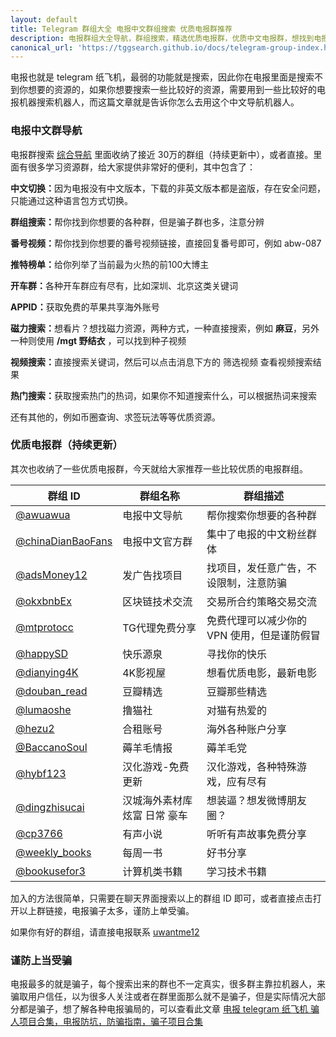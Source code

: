 ```yaml
---
layout: default
title: Telegram 群组大全 电报中文群组搜索 优质电报群推荐
description: 电报群组大全导航，群组搜索，精选优质电报群，优质中文电报群，想找到电报精选优质群组哪里去找？你可以来这里，帮你找到你想要的群。收纳了各种优质导航群，通过导航群可以帮助你快速的搜索到想要的资源。
canonical_url: 'https://tggsearch.github.io/docs/telegram-group-index.html'
---
```

电报也就是 telegram 纸飞机，最弱的功能就是搜索，因此你在电报里面是搜索不到你想要的资源的，如果你想要搜索一些比较好的资源，需要用到一些比较好的电报机器搜索机器人，而这篇文章就是告诉你怎么去用这个中文导航机器人。
### 电报中文群导航
电报群搜索 [综合导航](./302.html?target=https://t.me/awuawua) 里面收纳了接近 30万的群组（持续更新中），或者直接。里面有很多学习资源群，给大家提供非常好的便利，其中包含了：

<b>中文切换：</b>因为电报没有中文版本，下载的非英文版本都是盗版，存在安全问题，只能通过这种语言包方式切换。

<b>群组搜索：</b>帮你找到你想要的各种群，但是骗子群也多，注意分辨

<b>番号视频：</b>帮你找到你想要的番号视频链接，直接回复番号即可，例如 abw-087

<b>推特榜单：</b>给你列举了当前最为火热的前100大博主

<b>开车群：</b>各种开车群应有尽有，比如深圳、北京这类关键词

<b>APPID：</b>获取免费的苹果共享海外账号

<b>磁力搜索：</b>想看片？想找磁力资源，两种方式，一种直接搜索，例如 <b>麻豆</b>，另外一种则使用 <b>/mgt 野结衣</b> ，可以找到种子视频

<b>视频搜索：</b>直接搜索关键词，然后可以点击消息下方的 筛选视频 查看视频搜索结果

<b>热门搜索：</b>获取搜索热门的热词，如果你不知道搜索什么，可以根据热词来搜索

还有其他的，例如币圈查询、求签玩法等等优质资源。

### 优质电报群（持续更新）
其次也收纳了一些优质电报群，今天就给大家推荐一些比较优质的电报群组。

|  群组 ID   | 	群组名称  | 群组描述  |
|  ----  | ----  | ----  |
| [@awuawua](./302.html?target=https://t.me/awuawua)  | 电报中文导航 | 帮你搜索你想要的各种群 |
| [@chinaDianBaoFans](./302.html?target=https://t.me/chinaDianBaoFans)  | 电报中文官方群 | 集中了电报的中文粉丝群体 |
| [@adsMoney12](./302.html?target=https://t.me/adsMoney12)  | 发广告找项目 | 找项目，发任意广告，不设限制，注意防骗 |
| [@okxbnbEx](./302.html?target=https://t.me/okxbnbEx) | 区块链技术交流 | 交易所合约策略交易交流 |
| [@mtprotocc](./302.html?target=https://t.me/mtprotocc)  | TG代理免费分享 | 免费代理可以减少你的 VPN 使用，但是谨防假冒 |
| [@happySD](./302.html?target=https://t.me/happySD)  | 快乐源泉 | 寻找你的快乐 |
| [@dianying4K](./302.html?target=https://t.me/dianying4K)  | 4K影视屋 | 想看优质电影，最新电影 |
| [@douban_read](./302.html?target=https://t.me/douban_read) | 豆瓣精选 | 豆瓣那些精选 |
| [@lumaoshe](./302.html?target=https://t.me/lumaoshe)  | 	撸猫社 | 对猫有热爱的 |
| [@hezu2](./302.html?target=https://t.me/hezu2) | 合租账号 | 海外各种账户分享 |
| [@BaccanoSoul](./302.html?target=https://t.me/BaccanoSoul) | 薅羊毛情报 | 薅羊毛党 |
| [@hybf123](./302.html?target=https://t.me/hybf123) | 汉化游戏-免费更新 | 汉化游戏，各种特殊游戏，应有尽有 |
| [@dingzhisucai](./302.html?target=https://t.me/dingzhisucai) | 汉城海外素材库 炫富 日常 ️豪车 | 想装逼？想发微博朋友圈？ |
| [@cp3766](./302.html?target=https://t.me/cp3766) | 有声小说 | 听听有声故事免费分享 |
| [@weekly_books](./302.html?target=https://t.me/weekly_books) | 每周一书 | 好书分享 |
| [@bookusefor3](./302.html?target=https://t.me/bookusefor3) | 计算机类书籍 | 学习技术书籍 |

 加入的方法很简单，只需要在聊天界面搜索以上的群组 ID 即可，或者直接点击打开以上群链接，电报骗子太多，谨防上单受骗。

 如果你有好的群组，请直接电报联系 [uwantme12](./302.html?target=https://t.me/uwantme12)

### 谨防上当受骗
电报最多的就是骗子，每个搜索出来的群也不一定真实，很多群主靠拉机器人，来骗取用户信任，以为很多人关注或者在群里面那么就不是骗子，但是实际情况大部分都是骗子，想了解各种电报骗局的，可以查看此文章
[电报 telegram 纸飞机 骗人项目合集，电报防坑，防骗指南，骗子项目合集](./telegram-scam.html)


